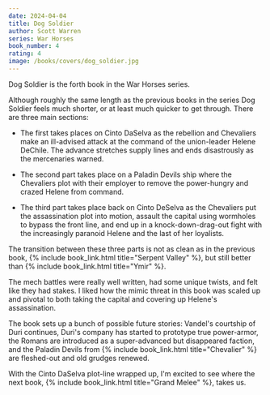 ```yaml
---
date: 2024-04-04
title: Dog Soldier
author: Scott Warren
series: War Horses
book_number: 4
rating: 4
image: /books/covers/dog_soldier.jpg
---
```


<span class="book-title">Dog Soldier</span> is the forth book in the War
Horses series.

Although roughly the same length as the previous books in the series
<span class="book-title">Dog Soldier</span> feels much shorter, or at least
much quicker to get through. There are three main sections:

- The first takes places on Cinto DaSelva as the rebellion and Chevaliers make
  an ill-advised attack at the command of the union-leader Helene DeChile. The
  advance stretches supply lines and ends disastrously as the mercenaries
  warned.

- The second part takes place on a Paladin Devils ship where the Chevaliers
  plot with their employer to remove the power-hungry and crazed Helene from
  command.

- The third part takes place back on Cinto DeSelva as the Chevaliers put the
  assassination plot into motion, assault the capital using wormholes to bypass
  the front line, and end up in a knock-down-drag-out fight with the
  increasingly paranoid Helene and the last of her loyalists.

The transition between these three parts is not as clean as in the previous
book, {% include book_link.html title="Serpent Valley" %}, but still better
than {% include book_link.html title="Ymir" %}.

The mech battles were really well written, had some unique twists, and felt
like they had stakes. I liked how the mimic threat in this book was scaled up
and pivotal to both taking the capital and covering up Helene's assassination.

The book sets up a bunch of possible future stories: Vandel's courtship of
Duri continues, Duri's company has started to prototype true power-armor, the
Romans are introduced as a super-advanced but disappeared faction, and the
Paladin Devils from {% include book_link.html title="Chevalier" %} are
fleshed-out and old grudges renewed.

With the Cinto DaSelva plot-line wrapped up, I'm excited to see where the next
book, {% include book_link.html title="Grand Melee" %}, takes us.
